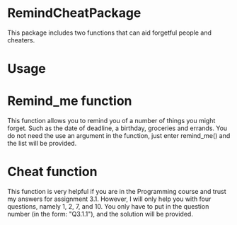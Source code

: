 # RemindCheatPackage
This package includes two functions that can aid forgetful people and cheaters.

# Usage
# Remind_me function
This function allows you to remind you of a number of things you might forget.
Such as the date of deadline, a birthday, groceries and errands. 
You do not need the use an argument in the function, just enter remind_me() and the list will be provided.

# Cheat function
This function is very helpful if you are in the Programming course and trust my answers for assignment 3.1.
However, I will only help you with four questions, namely 1, 2, 7, and 10. 
You only have to put in the question number (in the form: "Q3.1.1"), and the solution will be provided.
